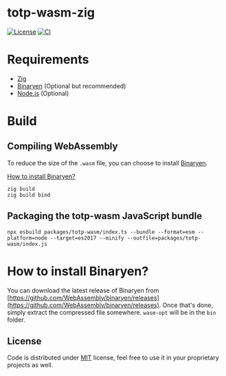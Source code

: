 # totp-wasm-zig

[![License](https://img.shields.io/github/license/gizmo-ds/totp-wasm-zig?style=flat-square)](./LICENSE)
[![CI](https://img.shields.io/github/actions/workflow/status/gizmo-ds/totp-wasm-zig/testing.yml?branch=main&label=docker%20image&style=flat-square)](https://github.com/gizmo-ds/totp-wasm-zig/actions/workflows/testing.yml)

# Requirements

- [Zig](https://ziglang.org/)
- [Binaryen](https://github.com/WebAssembly/binaryen) (Optional but recommended)
- [Node.js](https://nodejs.org) (Optional)

# Build

## Compiling WebAssembly

To reduce the size of the `.wasm` file, you can choose to install [Binaryen](https://github.com/WebAssembly/binaryen).

[How to install Binaryen?](#how-to-install-binaryen)

```fish
zig build
zig build bind
```

## Packaging the totp-wasm JavaScript bundle

```fish
npx esbuild packages/totp-wasm/index.ts --bundle --format=esm --platform=node --target=es2017 --minify --outfile=packages/totp-wasm/index.js
```

# How to install Binaryen?

You can download the latest release of Binaryen from [https://github.com/WebAssembly/binaryen/releases](https://github.com/WebAssembly/binaryen/releases). Once that's done, simply extract the compressed file somewhere. `wasm-opt` will be in the `bin` folder.

## License

Code is distributed under [MIT](./LICENSE) license, feel free to use it in your proprietary projects as well.
